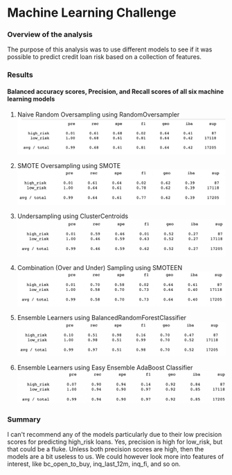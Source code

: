 # Machine Learning Challenge
### Overview of the analysis
The purpose of this analysis was to use different models to see if it was possible to predict credit loan risk based on a collection of features. 

### Results
#### Balanced accuracy scores, Precision, and Recall scores of all six machine learning models

1. Naive Random Oversampling using RandomOversampler
![RandomOversampler](Resources/RandomOversampler1.png)

2. SMOTE Oversampling using SMOTE
![Smote](Resources/Smote2.png)

3. Undersampling using ClusterCentroids
![ClusterCentroids](Resources/ClusterCentroids3.png)

4. Combination (Over and Under) Sampling using SMOTEEN
![SMOTEEN](Resources/Smoteen4.png)

5. Ensemble Learners using BalancedRandomForestClassifier
![BalancedRandomForestClassifier](Resources/BalancedRandomForestClassifier5.png)

6. Ensemble Learners using Easy Ensemble AdaBoost Classifier
![Easy Ensemble AdaBoost Classifier](Resources/EasyEnsembleClassifier6.png)

### Summary
I can't recommend any of the models particularly due to their low precision scores for predicting high_risk loans. Yes, precision is high for low_risk, but that could be a fluke. Unless both precision scores are high, then the models are a bit useless to us. We could however look more into features of interest, like bc_open_to_buy, inq_last_12m, inq_fi, and so on.


